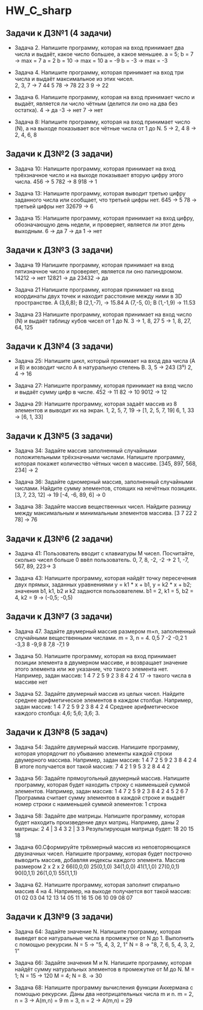 # HW_C_sharp

## Задачи к ДЗ№1 (4 задачи)

- Задача 2. Напишите программу, которая на вход принимает два числа и выдаёт, какое число большее, а какое меньшее.
a = 5; b = 7 -> max = 7 
a = 2 b = 10 -> max = 10 
a = -9 b = -3 -> max = -3

- Задача 4. Напишите программу, которая принимает на вход три числа и выдаёт максимальное из этих чисел.<br>
2, 3, 7 -> 7 
44 5 78 -> 78 
22 3 9 -> 22 

- Задача 6. Напишите программу, которая на вход принимает число и выдаёт, является ли число чётным (делится ли оно на два без остатка).
4 -> да 
-3 -> нет 
 7 -> нет 

- Задача 8: Напишите программу, которая на вход принимает число (N), 
 а на выходе показывает все чётные числа от 1 до N.
 5 -> 2, 4
8 -> 2, 4, 6, 8

## Задачи к ДЗ№2 (3 задачи)

- Задача 10: Напишите программу, которая принимает на вход трёхзначное число и 
на выходе показывает вторую цифру этого числа.
456 -> 5 
782 -> 8 
918 -> 1 

- Задача 13: Напишите программу, которая выводит третью цифру заданного числа или сообщает, что третьей цифры нет.
645 -> 5 
78 -> третьей цифры нет 
32679 -> 6 

- Задача 15: Напишите программу, которая принимает на вход цифру, обозначающую день недели, и проверяет, является ли этот день выходным.
 6 -> да 
7 -> да 
 1 -> нет 

## Задачи к ДЗ№3 (3 задачи)

- Задача 19
Напишите программу, которая принимает на вход пятизначное число и проверяет, является ли оно палиндромом.
14212 -> нет
12821 -> да
23432 -> да

- Задача 21
Напишите программу, которая принимает на вход координаты двух точек и находит расстояние
между ними в 3D пространстве.
A (3,6,8); B (2,1,-7), -> 15.84
A (7,-5, 0); B (1,-1,9) -> 11.53

- Задача 23
Напишите программу, которая принимает на вход число (N) и выдаёт таблицу кубов чисел от 1 до N.
3 -> 1, 8, 27
5 -> 1, 8, 27, 64, 125

## Задачи к ДЗ№4 (3 задачи)

- Задача 25: Напишите цикл, который принимает на вход два числа (A и B) и
возводит число A в натуральную степень B.
3, 5 -> 243 (3⁵)
2, 4 -> 16

- Задача 27: Напишите программу, которая принимает на вход число и выдаёт сумму цифр в числе.
  452 -> 11
  82 -> 10
  9012 -> 12

- Задача 29: Напишите программу, которая задаёт массив из 8 элементов и выводит их на экран.
  1, 2, 5, 7, 19 -> [1, 2, 5, 7, 19]
  6, 1, 33 -> [6, 1, 33]
  
## Задачи к ДЗ№5 (3 задачи)

- Задача 34: Задайте массив заполненный случайными положительными трёхзначными числами.
   Напишите программу, которая покажет количество чётных чисел в массиве.
   [345, 897, 568, 234] -> 2

- Задача 36: Задайте одномерный массив, заполненный случайными числами.
   Найдите сумму элементов, стоящих на нечётных позициях.
   [3, 7, 23, 12] -> 19
   [-4, -6, 89, 6] -> 0

- Задача 38: Задайте массив вещественных чисел. 
   Найдите разницу между максимальным и минимальным элементов массива.
   [3 7 22 2 78] -> 76

## Задачи к ДЗ№6 (2 задачи)

- Задача 41: Пользователь вводит с клавиатуры M чисел. 
Посчитайте, сколько чисел больше 0 ввёл пользователь.
0, 7, 8, -2, -2 -> 2
1, -7, 567, 89, 223-> 3

- Задача 43: Напишите программу, которая найдёт точку пересечения двух прямых,
заданных уравнениями y = k1 * x + b1, y = k2 * x + b2; значения b1, k1, b2 и k2
задаются пользователем.
b1 = 2, k1 = 5, b2 = 4, k2 = 9 -> (-0,5; -0,5)

## Задачи к ДЗ№7 (3 задачи)

- Задача 47. Задайте двумерный массив размером m×n, заполненный случайными вещественными числами.
m = 3, n = 4.
0,5 7 -2 -0,2
1 -3,3 8 -9,9
8 7,8 -7,1 9

- Задача 50. Напишите программу, которая на вход принимает позиции элемента в двумерном массиве, 
и возвращает значение этого элемента или же указание, что такого элемента нет.
Например, задан массив:
1 4 7 2
5 9 2 3
8 4 2 4
17 -> такого числа в массиве нет

- Задача 52. Задайте двумерный массив из целых чисел. 
 Найдите среднее арифметическое элементов в каждом столбце.
   Например, задан массив:
   1 4 7 2
   5 9 2 3
   8 4 2 4
  Среднее арифметическое каждого столбца: 4,6; 5,6; 3,6; 3.

## Задачи к ДЗ№8 (5 задач)

 - Задача 54: Задайте двумерный массив. Напишите программу, которая упорядочит
  по убыванию элементы каждой строки двумерного массива.
 Например, задан массив:
 1 4 7 2
 5 9 2 3
 8 4 2 4
 В итоге получается вот такой массив:
 7 4 2 1
 9 5 3 2
 8 4 4 2

- Задача 56: Задайте прямоугольный двумерный массив. Напишите программу, 
 которая будет находить строку с наименьшей суммой элементов.
   Например, задан массив:
   1 4 7 2
   5 9 2 3
   8 4 2 4
   5 2 6 7
   Программа считает сумму элементов в каждой строке и выдаёт
   номер строки с наименьшей суммой элементов: 1 строка

- Задача 58: Задайте две матрицы. Напишите программу, которая будет находить произведение двух матриц.
   Например, даны 2 матрицы:
   2 4 | 3 4
   3 2 | 3 3
   Результирующая матрица будет:
   18 20
   15 18

- Задача 60.Сформируйте трёхмерный массив из неповторяющихся двузначных чисел.
   Напишите программу, которая будет построчно выводить массив, добавляя индексы каждого элемента.
   Массив размером 2 x 2 x 2
   66(0,0,0) 25(0,1,0)
   34(1,0,0) 41(1,1,0)
   27(0,0,1) 90(0,1,1)
   26(1,0,1) 55(1,1,1)

- Задача 62. Напишите программу, которая заполнит спирально массив 4 на 4.
   Например, на выходе получается вот такой массив:
   01 02 03 04
   12 13 14 05
   11 16 15 06
   10 09 08 07

## Задачи к ДЗ№9 (3 задачи)

 - Задача 64: Задайте значение N. Напишите программу, 
 которая выведет все натуральные числа в промежутке от N до 1. Выполнить с помощью рекурсии.
 N = 5 -> "5, 4, 3, 2, 1"
 N = 8 -> "8, 7, 6, 5, 4, 3, 2, 1"

- Задача 66: Задайте значения M и N. Напишите программу,
  которая найдёт сумму натуральных элементов в промежутке от M до N.
   M = 1; N  = 15 -> 120
   M = 4; N = 8. -> 30

- Задача 68: Напишите программу вычисления функции 
   Аккермана с помощью рекурсии. Даны два неотрицательных числа m и n.
   m = 2, n = 3 -> A(m,n) = 9
   m = 3, n = 2 -> A(m,n) = 29
